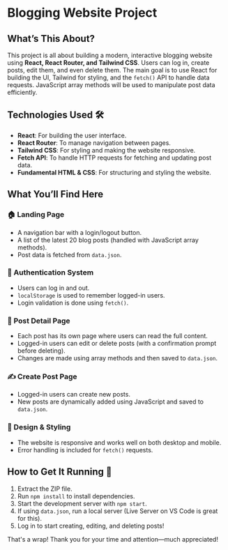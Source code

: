 # Blogging Website Project

## What’s This About?

This project is all about building a modern, interactive blogging website using **React, React Router, and Tailwind CSS**. Users can log in, create posts, edit them, and even delete them. The main goal is to use React for building the UI, Tailwind for styling, and the `fetch()` API to handle data requests. JavaScript array methods will be used to manipulate post data efficiently.

## Technologies Used 🛠️

- **React**: For building the user interface.
- **React Router**: To manage navigation between pages.
- **Tailwind CSS**: For styling and making the website responsive.
- **Fetch API**: To handle HTTP requests for fetching and updating post data.
- **Fundamental HTML & CSS**: For structuring and styling the website.

## What You’ll Find Here

### 🏠 Landing Page

- A navigation bar with a login/logout button.
- A list of the latest 20 blog posts (handled with JavaScript array methods).
- Post data is fetched from `data.json`.

### 🔐 Authentication System

- Users can log in and out.
- `localStorage` is used to remember logged-in users.
- Login validation is done using `fetch()`.

### 📝 Post Detail Page

- Each post has its own page where users can read the full content.
- Logged-in users can edit or delete posts (with a confirmation prompt before deleting).
- Changes are made using array methods and then saved to `data.json`.

### ✍️ Create Post Page

- Logged-in users can create new posts.
- New posts are dynamically added using JavaScript and saved to `data.json`.

### 🎨 Design & Styling

- The website is responsive and works well on both desktop and mobile.
- Error handling is included for `fetch()` requests.

## How to Get It Running 🚀

1. Extract the ZIP file.
2. Run `npm install` to install dependencies.
3. Start the development server with `npm start`.
4. If using `data.json`, run a local server (Live Server on VS Code is great for this).
5. Log in to start creating, editing, and deleting posts!

That's a wrap! Thank you for your time and attention—much appreciated!
